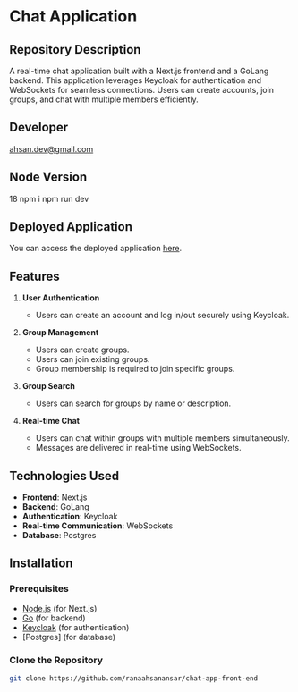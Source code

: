 # Chat Application

## Repository Description
A real-time chat application built with a Next.js frontend and a GoLang backend. This application leverages Keycloak for authentication and WebSockets for seamless connections. Users can create accounts, join groups, and chat with multiple members efficiently.

## Developer
ahsan.dev@gmail.com

## Node Version
18
npm i
npm run dev

## Deployed Application
You can access the deployed application [here](#).

## Features
1. **User Authentication**
   - Users can create an account and log in/out securely using Keycloak.
  
2. **Group Management**
   - Users can create groups.
   - Users can join existing groups.
   - Group membership is required to join specific groups.
  
3. **Group Search**
   - Users can search for groups by name or description.
  
4. **Real-time Chat**
   - Users can chat within groups with multiple members simultaneously.
   - Messages are delivered in real-time using WebSockets.

## Technologies Used
- **Frontend**: Next.js
- **Backend**: GoLang
- **Authentication**: Keycloak
- **Real-time Communication**: WebSockets
- **Database**: Postgres

## Installation

### Prerequisites
- [Node.js](https://nodejs.org/) (for Next.js)
- [Go](https://golang.org/doc/install) (for backend)
- [Keycloak](https://www.keycloak.org/) (for authentication)
- [Postgres] (for database)

### Clone the Repository
```bash
git clone https://github.com/ranaahsanansar/chat-app-front-end

